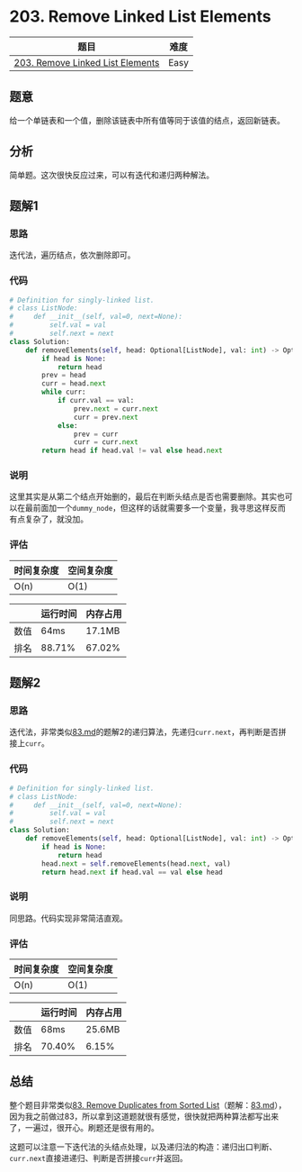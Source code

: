 # 203. Remove Linked List Elements

| 题目 | 难度 |
| ---- | ---- |
| [203. Remove Linked List Elements](https://leetcode.com/problems/remove-linked-list-elements/) | Easy |

## 题意

给一个单链表和一个值，删除该链表中所有值等同于该值的结点，返回新链表。

## 分析

简单题。这次很快反应过来，可以有迭代和递归两种解法。

## 题解1

### 思路

迭代法，遍历结点，依次删除即可。

### 代码

```python
# Definition for singly-linked list.
# class ListNode:
#     def __init__(self, val=0, next=None):
#         self.val = val
#         self.next = next
class Solution:
    def removeElements(self, head: Optional[ListNode], val: int) -> Optional[ListNode]:
        if head is None:
            return head
        prev = head
        curr = head.next
        while curr:
            if curr.val == val:
                prev.next = curr.next
                curr = prev.next
            else:
                prev = curr
                curr = curr.next
        return head if head.val != val else head.next
```

### 说明

这里其实是从第二个结点开始删的，最后在判断头结点是否也需要删除。其实也可以在最前面加一个`dummy_node`，但这样的话就需要多一个变量，我寻思这样反而有点复杂了，就没加。

### 评估

| 时间复杂度 | 空间复杂度 |
| ---- | ---- |
| O(n) | O(1) |

| | 运行时间 | 内存占用 |
| ---- | ---- | ---- |
| 数值 | 64ms | 17.1MB |
| 排名 | 88.71% | 67.02% |

## 题解2

### 思路

迭代法，非常类似[83.md](83.md)的题解2的递归算法，先递归`curr.next`，再判断是否拼接上`curr`。

### 代码

```python
# Definition for singly-linked list.
# class ListNode:
#     def __init__(self, val=0, next=None):
#         self.val = val
#         self.next = next
class Solution:
    def removeElements(self, head: Optional[ListNode], val: int) -> Optional[ListNode]:
        if head is None:
            return head
        head.next = self.removeElements(head.next, val)
        return head.next if head.val == val else head
```

### 说明

同思路。代码实现非常简洁直观。

### 评估

| 时间复杂度 | 空间复杂度 |
| ---- | ---- |
| O(n) | O(1) |

| | 运行时间 | 内存占用 |
| ---- | ---- | ---- |
| 数值 | 68ms | 25.6MB |
| 排名 | 70.40% | 6.15% |

## 总结

整个题目非常类似[83. Remove Duplicates from Sorted List](https://leetcode.com/problems/remove-duplicates-from-sorted-list/)（题解：[83.md](solutions/83.md)），因为我之前做过83，所以拿到这道题就很有感觉，很快就把两种算法都写出来了，一遍过，很开心。刷题还是很有用的。

这题可以注意一下迭代法的头结点处理，以及递归法的构造：递归出口判断、`curr.next`直接进递归、判断是否拼接`curr`并返回。
